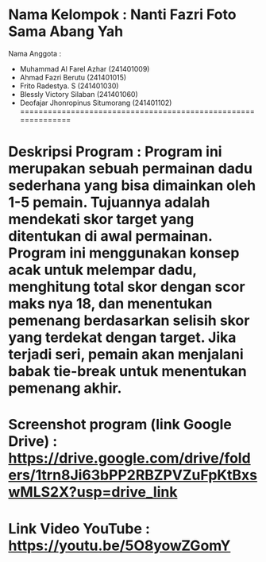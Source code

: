 Nama Kelompok  : Nanti Fazri Foto Sama Abang Yah
==============================================================
Nama Anggota   :
- Muhammad Al Farel Azhar (241401009)
- Ahmad Fazri Berutu (241401015)
- Frito Radestya. S (241401030)
- Blessly Victory Silaban (241401060)
- Deofajar Jhonropinus Situmorang (241401102)
==============================================================               

Deskripsi Program  :  Program ini merupakan sebuah permainan dadu sederhana yang bisa dimainkan oleh 1-5 pemain. Tujuannya adalah mendekati skor target yang ditentukan di awal permainan. Program ini menggunakan konsep acak untuk melempar dadu, menghitung total skor dengan scor maks nya 18, dan menentukan pemenang berdasarkan selisih skor yang terdekat dengan target. Jika terjadi seri, pemain akan menjalani babak tie-break untuk menentukan pemenang akhir.
==============================================================

Screenshot program (link Google Drive)  :  https://drive.google.com/drive/folders/1trn8Ji63bPP2RBZPVZuFpKtBxswMLS2X?usp=drive_link
==============================================================

Link Video YouTube  :  https://youtu.be/5O8yowZGomY
==============================================================
